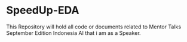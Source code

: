 # SpeedUp-EDA
This Repository will hold all code or documents related to Mentor Talks September Edition Indonesia AI that i am as a Speaker.
